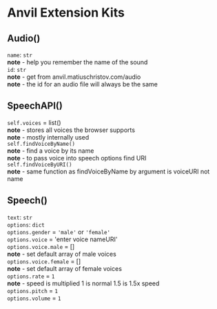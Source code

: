 # Anvil Extension Kits

## Audio()<br>
`name`: `str`<br>
  **note** - help you remember the name of the sound<br>
`id`: `str`<br>
  **note** - get from anvil.matiuschristov.com/audio<br>
  **note** - the id for an audio file will always be the same<br>

## SpeechAPI()<br>
`self.voices` = list()<br>
  **note** - stores all voices the browser supports<br>
  **note** - mostly internally used<br>
`self.findVoiceByName()`<br>
  **note** - find a voice by its name<br>
  **note** - to pass voice into speech options find URI<br>
`self.findVoiceByURI()`<br>
  **note** - same function as findVoiceByName by argument is voiceURI not name<br>

## Speech()<br>
`text`: `str`<br>
`options`: `dict`<br>
`options.gender` = `'male'` or `'female'`<br>
`options.voice` = 'enter voice nameURI'<br>
`options.voice.male` = []<br>
  **note** - set default array of male voices<br>
`options.voice.female` = []<br>
  **note** - set default array of female voices<br>
`options.rate` = `1`<br>
  **note** - speed is multiplied 1 is normal 1.5 is 1.5x speed<br>
`options.pitch` = `1`<br>
`options.volume` = `1`
